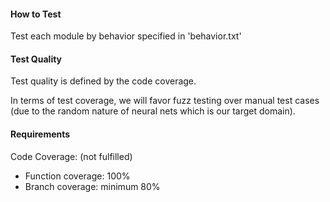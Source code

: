 #### How to Test

Test each module by behavior specified in 'behavior.txt'

#### Test Quality

Test quality is defined by the code coverage.

In terms of test coverage, we will favor fuzz testing over manual test cases 
(due to the random nature of neural nets which is our target domain).

#### Requirements

Code Coverage: (not fulfilled)

- Function coverage: 100%
- Branch coverage: minimum 80%
